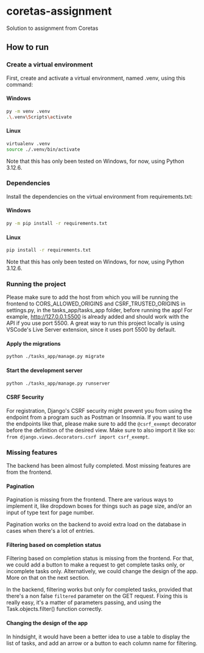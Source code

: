 # coretas-assignment
Solution to assignment from Coretas

## How to run

### Create a virtual environment

First, create and activate a virtual environment, named .venv, using this command:

#### Windows

```sh
py -m venv .venv
.\.venv\Scripts\activate
```

#### Linux

```sh
virtualenv .venv
source ./.venv/bin/activate
```

Note that this has only been tested on Windows, for now, using Python 3.12.6.


### Dependencies

Install the dependencies on the virtual environment from requirements.txt:

#### Windows

```sh
py -m pip install -r requirements.txt
```

#### Linux

```sh
pip install -r requirements.txt
```

Note that this has only been tested on Windows, for now, using Python 3.12.6.


### Running the project

Please make sure to add the host from which you will be running the frontend to CORS_ALLOWED_ORIGINS and CSRF_TRUSTED_ORIGINS in settings.py, in the tasks_app/tasks_app folder, before running the app! For example, http://127.0.0.1:5500 is already added and should work with the API if you use port 5500. A great way to run this project locally is using VSCode's Live Server extension, since it uses port 5500 by default.

#### Apply the migrations

```sh
python ./tasks_app/manage.py migrate
```

#### Start the development server

```sh
python ./tasks_app/manage.py runserver
```

#### CSRF Security

For registration, Django's CSRF security might prevent you from using the endpoint from a program such as Postman or Insomnia. If you want to use the endpoints like that, please make sure to add the ``@csrf_exempt`` decorator before the definition of the desired view. Make sure to also import it like so: ``from django.views.decorators.csrf import csrf_exempt``.

### Missing features

The backend has been almost fully completed. Most missing features are from the frontend.

#### Pagination

Pagination is missing from the frontend. There are various ways to implement it, like dropdown boxes for things such as page size, and/or an input of type text for page number.

Pagination works on the backend to avoid extra load on the database in cases when there's a lot of entries.

#### Filtering based on completion status

Filtering based on completion status is missing from the frontend. For that, we could add a button to make a request to get complete tasks only, or incomplete tasks only. Alternatively, we could change the design of the app. More on that on the next section.

In the backend, filtering works but only for completed tasks, provided that there's a non false ``filtered`` parameter on the GET request. Fixing this is really easy, it's a matter of parameters passing, and using the Task.objects.filter() function correctly.

#### Changing the design of the app

In hindsight, it would have been a better idea to use a table to display the list of tasks, and add an arrow or a button to each column name for filtering.
